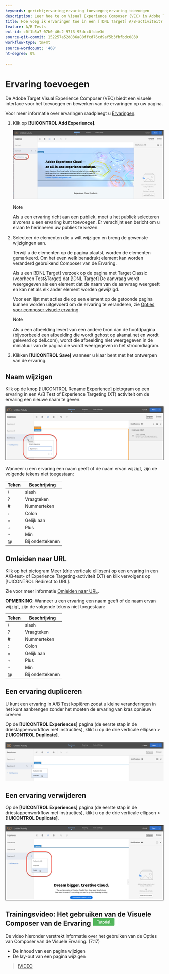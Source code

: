```yaml
---
keywords: gericht;ervaring;ervaring toevoegen;ervaring toevoegen
description: Leer hoe te om Visual Experience Composer (VEC) in Adobe Target te gebruiken. VEC verstrekt een visuele interface voor het toevoegen van en het uitgeven van ervaringen op uw pagina.
title: Hoe voeg ik ervaringen toe in een [!DNL Target] A/B-activiteit?
feature: A/B Tests
exl-id: c0f1b5a7-07b0-46c2-97f3-95dcc0fcbe3d
source-git-commit: 152257a52d836a88ffcd76cd9af5b3fbfbdc0839
workflow-type: tm+mt
source-wordcount: '468'
ht-degree: 0%

---
```


# Ervaring toevoegen

De Adobe Target Visual Experience Composer (VEC) biedt een visuele interface voor het toevoegen en bewerken van de ervaringen op uw pagina.

Voor meer informatie over ervaringen raadpleegt u [Ervaringen](/help/main/c-experiences/experiences.md#concept_A2E10F6AFB3D4AEAB6951EE14688848D).

1. Klik op **[!UICONTROL Add Experience]**.

   ![Ervaring toevoegen, optie](/help/main/c-activities/t-test-ab/t-test-create-ab/assets/add-experience.png)

   >[!NOTE]
   >
   >Als u een ervaring richt aan een publiek, moet u het publiek selecteren alvorens u een ervaring kunt toevoegen. Er verschijnt een bericht om u eraan te herinneren uw publiek te kiezen.

1. Selecteer de elementen die u wilt wijzigen en breng de gewenste wijzigingen aan.

   Terwijl u de elementen op de pagina plaatst, worden de elementen gemarkeerd. Om het even welk benadrukt element kan worden veranderd gebruikend Composer van de Ervaring.

   Als u een [!DNL Target] verzoek op de pagina met Target Classic (voorheen Test&amp;Target) dat [!DNL Target] De aanvraag wordt weergegeven als een element dat de naam van de aanvraag weergeeft en kan net als elk ander element worden gewijzigd.

   Voor een lijst met acties die op een element op de getoonde pagina kunnen worden uitgevoerd om de ervaring te veranderen, zie [Opties voor composer visuele ervaring](/help/main/c-experiences/c-visual-experience-composer/viztarget-options.md).


   >[!NOTE]
   >
   >Als u een afbeelding levert van een andere bron dan de hoofdpagina (bijvoorbeeld een afbeelding die wordt gehost op akamai.net en wordt geleverd op dell.com), wordt die afbeelding niet weergegeven in de miniatuur van de pagina die wordt weergegeven in het stroomdiagram.

1. Klikken **[!UICONTROL Save]** wanneer u klaar bent met het ontwerpen van de ervaring.

## Naam wijzigen

Klik op de knop [!UICONTROL Rename Experience] pictogram op een ervaring in een A/B Test of Experience Targeting (XT) activiteit om de ervaring een nieuwe naam te geven.

![Naam wijzigen](/help/main/c-activities/t-test-ab/t-test-create-ab/assets/rename-experience.png)

Wanneer u een ervaring een naam geeft of de naam ervan wijzigt, zijn de volgende tekens niet toegestaan:

| Teken | Beschrijving |
|--- |--- |
| / | slash |
| ? | Vraagteken |
| # | Nummerteken |
| : | Colon |
| = | Gelijk aan |
| + | Plus |
| - | Min |
| @ | Bij ondertekenen |

## Omleiden naar URL

Klik op het pictogram Meer (drie verticale ellipsen) op een ervaring in een A/B-test- of Experience Targeting-activiteit (XT) en klik vervolgens op [!UICONTROL Redirect to URL].

Zie voor meer informatie [Omleiden naar URL](/help/main/c-experiences/c-visual-experience-composer/redirect-offer.md).

**OPMERKING**: Wanneer u een ervaring een naam geeft of de naam ervan wijzigt, zijn de volgende tekens niet toegestaan:

| Teken | Beschrijving |
|--- |--- |
| / | slash |
| ? | Vraagteken |
| # | Nummerteken |
| : | Colon |
| = | Gelijk aan |
| + | Plus |
| - | Min |
| @ | Bij ondertekenen |

## Een ervaring dupliceren

U kunt een ervaring in A/B Test kopiëren zodat u kleine veranderingen in het kunt aanbrengen zonder het moeten de ervaring van kras opnieuw creëren.

Op de **[!UICONTROL Experiences]** pagina (de eerste stap in de driestappenworkflow met instructies), klikt u op de drie verticale ellipsen > **[!UICONTROL Duplicate]**.

![Optie Dubbele ervaring](/help/main/c-activities/t-test-ab/t-test-create-ab/assets/duplicate-experience.png)

## Een ervaring verwijderen

Op de **[!UICONTROL Experiences]** pagina (de eerste stap in de driestappenworkflow met instructies), klikt u op de drie verticale ellipsen > **[!UICONTROL Duplicate]**.

![Ervaring verwijderen, optie](/help/main/c-activities/t-test-ab/t-test-create-ab/assets/delete-experience.png)

## Trainingsvideo: Het gebruiken van de Visuele Composer van de Ervaring ![Zelfstudie-badge](/help/main/assets/tutorial.png)

De video hieronder verstrekt informatie over het gebruiken van de Opties van Composer van de Visuele Ervaring. (7:17)

* De inhoud van een pagina wijzigen
* De lay-out van een pagina wijzigen

>[!VIDEO](https://video.tv.adobe.com/v/17399)
